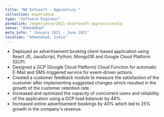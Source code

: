 ```yaml
---
title: "NH Infosoft - Apprentice "
collection: experience
type: "Software Engineer"
permalink: /experience/2021-nhinfosoft-apprenticeship
venue: "Ahmedabad"
meta_info: " January 2021 - June 2021"
location: "Ahmedabad, India"
---
```


- Deployed an advertisement booking client-based application using React JS, JavaScript, Python, MongoDB and Google Cloud
Platform (GCP).
- Designed a GCP (Google Cloud Platform) Cloud Function for automatic E-Mail and SMS-triggered service for event-driven
actions.
- Created a customer feedback module to measure the satisfaction of the customer after implementing suggested changes which resulted in the growth of the customer retention rate.
- Increased and optimized the capacity of concurrent users and reliability of the application using a GCP load balancer by 44%.
- Increased online advertisement bookings by 40% which led to 25% growth in the company's revenue.